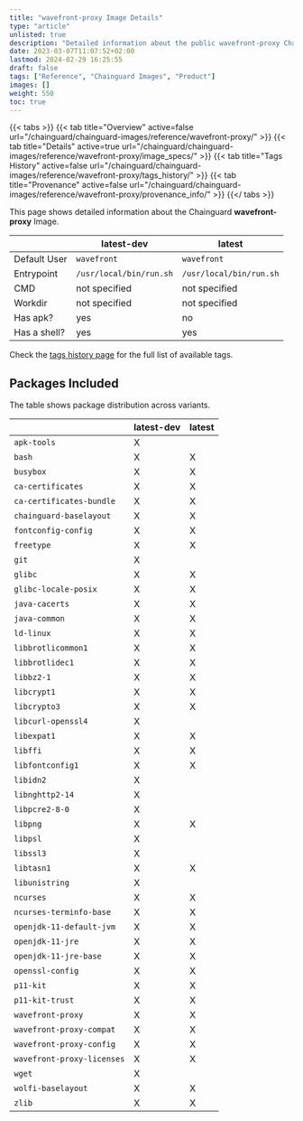 ```yaml
---
title: "wavefront-proxy Image Details"
type: "article"
unlisted: true
description: "Detailed information about the public wavefront-proxy Chainguard Image."
date: 2023-03-07T11:07:52+02:00
lastmod: 2024-02-29 16:25:55
draft: false
tags: ["Reference", "Chainguard Images", "Product"]
images: []
weight: 550
toc: true
---
```


{{< tabs >}}
{{< tab title="Overview" active=false url="/chainguard/chainguard-images/reference/wavefront-proxy/" >}}
{{< tab title="Details" active=true url="/chainguard/chainguard-images/reference/wavefront-proxy/image_specs/" >}}
{{< tab title="Tags History" active=false url="/chainguard/chainguard-images/reference/wavefront-proxy/tags_history/" >}}
{{< tab title="Provenance" active=false url="/chainguard/chainguard-images/reference/wavefront-proxy/provenance_info/" >}}
{{</ tabs >}}

This page shows detailed information about the Chainguard **wavefront-proxy** Image.

|              | latest-dev              | latest                  |
|--------------|-------------------------|-------------------------|
| Default User | `wavefront`             | `wavefront`             |
| Entrypoint   | `/usr/local/bin/run.sh` | `/usr/local/bin/run.sh` |
| CMD          | not specified           | not specified           |
| Workdir      | not specified           | not specified           |
| Has apk?     | yes                     | no                      |
| Has a shell? | yes                     | yes                     |

Check the [tags history page](/chainguard/chainguard-images/reference/wavefront-proxy/tags_history/) for the full list of available tags.

## Packages Included
The table shows package distribution across variants.

|                            | latest-dev | latest |
|----------------------------|------------|--------|
| `apk-tools`                | X          |        |
| `bash`                     | X          | X      |
| `busybox`                  | X          | X      |
| `ca-certificates`          | X          | X      |
| `ca-certificates-bundle`   | X          | X      |
| `chainguard-baselayout`    | X          | X      |
| `fontconfig-config`        | X          | X      |
| `freetype`                 | X          | X      |
| `git`                      | X          |        |
| `glibc`                    | X          | X      |
| `glibc-locale-posix`       | X          | X      |
| `java-cacerts`             | X          | X      |
| `java-common`              | X          | X      |
| `ld-linux`                 | X          | X      |
| `libbrotlicommon1`         | X          | X      |
| `libbrotlidec1`            | X          | X      |
| `libbz2-1`                 | X          | X      |
| `libcrypt1`                | X          | X      |
| `libcrypto3`               | X          | X      |
| `libcurl-openssl4`         | X          |        |
| `libexpat1`                | X          | X      |
| `libffi`                   | X          | X      |
| `libfontconfig1`           | X          | X      |
| `libidn2`                  | X          |        |
| `libnghttp2-14`            | X          |        |
| `libpcre2-8-0`             | X          |        |
| `libpng`                   | X          | X      |
| `libpsl`                   | X          |        |
| `libssl3`                  | X          |        |
| `libtasn1`                 | X          | X      |
| `libunistring`             | X          |        |
| `ncurses`                  | X          | X      |
| `ncurses-terminfo-base`    | X          | X      |
| `openjdk-11-default-jvm`   | X          | X      |
| `openjdk-11-jre`           | X          | X      |
| `openjdk-11-jre-base`      | X          | X      |
| `openssl-config`           | X          | X      |
| `p11-kit`                  | X          | X      |
| `p11-kit-trust`            | X          | X      |
| `wavefront-proxy`          | X          | X      |
| `wavefront-proxy-compat`   | X          | X      |
| `wavefront-proxy-config`   | X          | X      |
| `wavefront-proxy-licenses` | X          | X      |
| `wget`                     | X          |        |
| `wolfi-baselayout`         | X          | X      |
| `zlib`                     | X          | X      |

